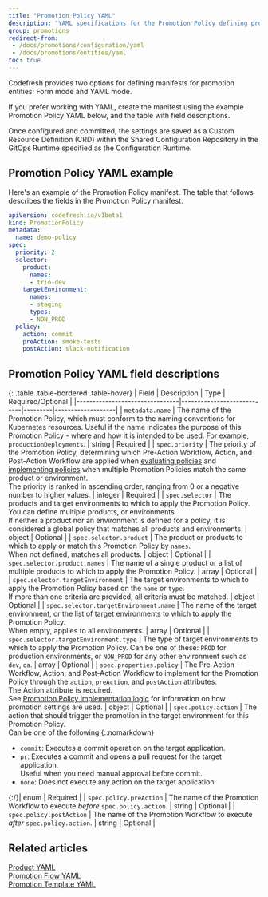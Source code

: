 ```yaml
---
title: "Promotion Policy YAML"
description: "YAML specifications for the Promotion Policy defining promotion conditions to apply to the environment"
group: promotions
redirect-from: 
 - /docs/promotions/configuration/yaml
 - /docs/promotions/entities/yaml
toc: true
---
```



Codefresh provides two options for defining manifests for promotion entities: Form mode and YAML mode.

If you prefer working with YAML, create the manifest using the example Promotion Policy YAML below, and the table with field descriptions.

Once configured and committed, the settings are saved as a Custom Resource Definition (CRD) within the Shared Configuration Repository in the GitOps Runtime specified as the Configuration Runtime.

## Promotion Policy YAML example
Here's an example of the Promotion Policy manifest. The table that follows describes the fields in the Promotion Policy manifest. 


```yaml
apiVersion: codefresh.io/v1beta1
kind: PromotionPolicy
metadata:
  name: demo-policy
spec:
  priority: 2
  selector:
    product:
      names:
      - trio-dev
    targetEnvironment:
      names:
      - staging
      types:
      - NON_PROD
  policy:
    action: commit
    preAction: smoke-tests
    postAction: slack-notification
```



## Promotion Policy YAML field descriptions

{: .table .table-bordered .table-hover}
| Field                          | Description               | Type    | Required/Optional |
|--------------------------------|----------------------------|---------|-------------------|
| `metadata.name`                | The name of the Promotion Policy, which must conform to the naming conventions for Kubernetes resources. Useful if the name indicates the purpose of this Promotion Policy - where and how it is intended to be used. For example, `productionDeployments`.       | string  | Required          |
| `spec.priority`                | The priority of the Promotion Policy, determining which Pre-Action Workflow, Action, and Post-Action Workflow are applied when [evaluating policies]({{site.baseurl}}/docs/promotions/promotion-policy/#evaluate-promotion-settings-for-products-and-environments) and [implementing policies]({{site.baseurl}}/docs/promotions/promotion-policy/#promotion-policy-implementation-logic) when multiple Promotion Policies match the same product or environment. <br>The priority is ranked in ascending order, ranging from 0 or a negative number to higher values.  | integer | Required          |
| `spec.selector`                | The products and target environments to which to apply the Promotion Policy.<br>You can define multiple products, or environments.<br>If neither a product nor an environment is defined for a policy, it is considered a global policy that matches all products and environments.                  | object  | Optional          |
| `spec.selector.product`        | The product or products to which to apply or match this Promotion Policy by `names`. <br>When not defined, matches all products.   | object  | Optional          |
| `spec.selector.product.names`  | The name of a single product or a list of multiple products to which to apply the Promotion Policy. <!-- Required if `spec.selector.product.tags` are not used to match the Promotion Policy to the product. For example, `billing` or `- billing  - guestbook-helm, - demo-trioapp`. -->            | array   | Optional          |
| `spec.selector.targetEnvironment` | The target environments to which to apply the Promotion Policy based on the `name` or `type`. <!-- or `tag` --> <br>If more than one  criteria are provided, all criteria must be matched.        | object  | Optional          |
| `spec.selector.targetEnvironment.name` | The name of the target environment, or the list of target environments to which to apply the Promotion Policy. <br>When empty, applies to all environments.  | array   | Optional |
| `spec.selector.targetEnvironment.type` | The type of target environments to which to apply the Promotion Policy. Can be one of these: `PROD` for production environments, or `NON_PROD` for any other environment such as `dev`, `qa`.  | array   | Optional          |
| `spec.properties.policy`                  | The Pre-Action Workflow, Action, and Post-Action Workflow to implement for the Promotion Policy through the `action`, `preAction`, and `postAction` attributes. <br>The Action attribute is required.<br>See [Promotion Policy implementation logic]({{site.baseurl}}/docs/promotions/promotion-policy/#promotion-policy-implementation-logic) for information on how promotion settings are used.  | object  | Optional          |
| `spec.policy.action`           | The action that should trigger the promotion in the target environment for this Promotion Policy.<br>Can be one of the following:{::nomarkdown}<ul><li><code class="highlighter-rouge">commit</code>: Executes a commit operation on the target application.</li><li><code class="highlighter-rouge">pr</code>: Executes a commit and opens a pull request for the target application.<br>Useful when you need manual approval before commit.</li><li><code class="highlighter-rouge">none</code>: Does not execute any action on the target application. </li></ul>{:/}| enum   | Required          |
| `spec.policy.preAction`        | The name of the Promotion Workflow to execute _before_ `spec.policy.action`.                      | string  | Optional          |
| `spec.policy.postAction`       | The name of the Promotion Workflow to execute _after_ `spec.policy.action`.                         | string  | Optional          |

<!--- `spec.selector.product.tags`    The tag or a list of tags associated with a single or multiple products to which to match the Promotion Policy. Required if `spec.selector.product.names` are not used to match the Promotion Policy to the product. For example, `???`.    array    Optional      
`spec.selector.targetEnvironment.tags`   The tag, or the list tags associated with a single or multiple target environments to which to apply the Promotion Policy. <br>Required when `.targetEnvironment.name` or `.targetEnvironment.type` are not defined.  array    Optional         -->    


## Related articles
[Product YAML]({{site.baseurl}}/docs/promotions/yaml/product-crd/)  
[Promotion Flow YAML]({{site.baseurl}}/docs/promotions/yaml/promotion-flow-crd/)  
[Promotion Template YAML]({{site.baseurl}}/docs/promotions/yaml/promotion-template-crd/)  



